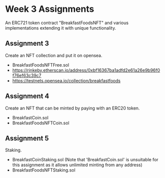 # Week 3 Assignments

An ERC721 token contract "BreakfastFoodsNFT" and various implementations extending it with unique functionality.

## Assignment 3

Create an NFT collection and put it on opensea.

- BreakfastFoodsNFTFree.sol
- https://rinkeby.etherscan.io/address/0xbf16367ba1adfd2e61a26e9b96f0f76ef63c39c7
- https://testnets.opensea.io/collection/breakfastfoods

## Assignment 4

Create an NFT that can be minted by paying with an ERC20 token.

- BreakfastCoin.sol
- BreakfastFoodsNFTCoin.sol

## Assignment 5

Staking.

- BreakfastCoinStaking.sol (Note that 'BreakfastCoin.sol' is unsuitable for this assignment as it allows unlimited minting from any address)
- BreakfastFoodsNFTStaking.sol
